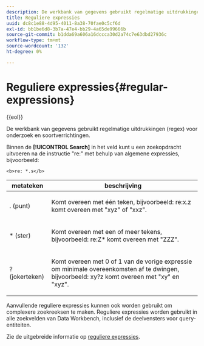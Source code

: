 ```yaml
---
description: De werkbank van gegevens gebruikt regelmatige uitdrukkingen (regex) voor onderzoek en soortverrichtingen.
title: Reguliere expressies
uuid: dc8c1e88-4d95-4011-8a38-70fae0c5cf6d
exl-id: bb1be6d8-3b7a-47e4-bb29-4a65de99666b
source-git-commit: b1dda69a606a16dccca30d2a74c7e63dbd27936c
workflow-type: tm+mt
source-wordcount: '132'
ht-degree: 0%

---
```


# Reguliere expressies{#regular-expressions}

{{eol}}

De werkbank van gegevens gebruikt regelmatige uitdrukkingen (regex) voor onderzoek en soortverrichtingen.

Binnen de **[!UICONTROL Search]** in het veld kunt u een zoekopdracht uitvoeren na de instructie &quot;re:&quot; met behulp van algemene expressies, bijvoorbeeld:

```
<b>re: *.s</b>
```

<table id="table_BA125AB039794EE382B33003BE4E0AFB"> 
 <thead> 
  <tr> 
   <th colname="col1" class="entry"> metateken </th> 
   <th colname="col2" class="entry"> beschrijving </th> 
  </tr> 
 </thead>
 <tbody> 
  <tr> 
   <td colname="col1"> <p>. (punt) </p> </td> 
   <td colname="col2"> <p>Komt overeen met één teken, bijvoorbeeld: <span class="filepath"> re:x.z </span> komt overeen met "xyz" of "xxz". </p> </td> 
  </tr> 
  <tr> 
   <td colname="col1"> <p>* (ster) </p> </td> 
   <td colname="col2"> <p>Komt overeen met een of meer tekens, bijvoorbeeld: <span class="filepath"> re:Z* </span> komt overeen met "ZZZ". </p> </td> 
  </tr> 
  <tr> 
   <td colname="col1"> <p>? (jokerteken) </p> </td> 
   <td colname="col2"> <p>Komt overeen met 0 of 1 van de vorige expressie om minimale overeenkomsten af te dwingen, bijvoorbeeld: <span class="filepath"> xy?z </span> komt overeen met "xy" en "xyz". </p> </td> 
  </tr> 
 </tbody> 
</table>

Aanvullende reguliere expressies kunnen ook worden gebruikt om complexere zoekreeksen te maken. Reguliere expressies worden gebruikt in alle zoekvelden van Data Workbench, inclusief de deelvensters voor query-entiteiten.

Zie de uitgebreide informatie op [reguliere expressies](https://experienceleague.adobe.com/docs/data-workbench/using/dataset/c-dataset-constr.html#Regular_Expressions).
